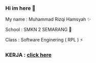 ### Hi im here 👋
My name : Muhammad Rizqi Hamsyah ✨

School : SMKN 2 SEMARANG 🔭

Class : Software Enginering ( RPL ) ⚡

### KERJA : [click here](https://mygithub.razorkenzy.repl.co)
<!--
**RAZORKENZY/RAZORKENZY** is a ✨ _special_ ✨ repository because its `README.md` (this file) appears on your GitHub profile.

Here are some ideas to get you started:

- 🔭 I’m currently working on ...
- 🌱 I’m currently learning ...
- 👯 I’m looking to collaborate on ...
- 🤔 I’m looking for help with ...
- 💬 Ask me about ...
- 📫 How to reach me: ...
- 😄 Pronouns: ...
- ⚡ Fun fact: ...
-->
